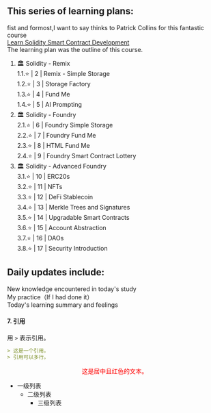 
## This series of learning plans:  
fist and formost,I want to say thinks to Patrick Collins for this fantastic course   
[Learn Solidity Smart Contract Development](https://youtu.be/-1GB6m39-rM?si=shn6Cf4sbw6fUkEV)  
The learning plan was the outline of this course.  

1. 🏛️ Solidity - Remix  
1.1.⭐️ | 2 | Remix - Simple Storage  
1.2.⭐️ | 3 | Storage Factory  
1.3.⭐️ | 4 | Fund Me  
1.4.⭐️ | 5 | AI Prompting  
2. 🏛️ Solidity - Foundry   
2.1.⭐️ | 6 | Foundry Simple Storage   
2.2.⭐️ | 7 | Foundry Fund Me  
2.3.⭐️ | 8 | HTML Fund Me  
2.4.⭐️ | 9 | Foundry Smart Contract Lottery  
3. 🏛️ Solidity - Advanced Foundry   
3.1.⭐️ | 10 | ERC20s  
3.2.⭐️ | 11 | NFTs  
3.3.⭐️ | 12 | DeFi Stablecoin  
3.4.⭐️ | 13 | Merkle Trees and Signatures  
3.5.⭐️ | 14 | Upgradable Smart Contracts  
3.6.⭐️ | 15 | Account Abstraction  
3.7.⭐️ | 16 | DAOs  
3.8.⭐️ | 17 | Security Introduction  

## Daily updates include:  
New knowledge encountered in today's study  
My practice（If I had done it）  
Today's learning summary and feelings  



#### **7. 引用**
用 `>` 表示引用。  
```markdown
> 这是一个引用。
> 引用可以多行。
```


<p style="text-align:center; color:red;">这是居中且红色的文本。</p>



- 一级列表
  - 二级列表
    - 三级列表